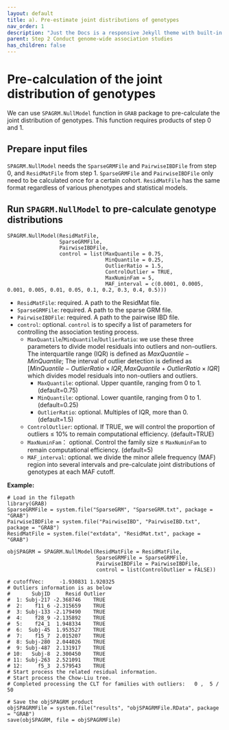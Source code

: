 ```yaml
---
layout: default
title: a). Pre-estimate joint distributions of genotypes
nav_order: 1
description: "Just the Docs is a responsive Jekyll theme with built-in search that is easily customizable and hosted on GitHub Pages."
parent: Step 2 Conduct genome-wide association studies
has_children: false
---
```


<head>
    <script src="https://cdn.mathjax.org/mathjax/latest/MathJax.js?config=TeX-AMS-MML_HTMLorMML" type="text/javascript"></script>
    <script type="text/x-mathjax-config">
        MathJax.Hub.Config({
            tex2jax: {
            skipTags: ['script', 'noscript', 'style', 'textarea', 'pre'],
            inlineMath: [['$','$']]
            }
        });
    </script>
</head>

# Pre-calculation of the joint distribution of genotypes

We can use `SPAGRM.NullModel` function in `GRAB` package to pre-calculate the joint distribution of genotypes. This function requires products of step 0 and 1.

## Prepare input files

`SPAGRM.NullModel` needs the `SparseGRMFile` and `PairwiseIBDFile` from step 0, and `ResidMatFile` from step 1. `SparseGRMFile` and `PairwiseIBDFile` only need to be calculated once for a certain cohort. `ResidMatFile` has the same format regardless of various phenotypes and statistical models.

## Run `SPAGRM.NullModel` to pre-calculate genotype distributions

```
SPAGRM.NullModel(ResidMatFile,
                 SparseGRMFile,
                 PairwiseIBDFile,
                 control = list(MaxQuantile = 0.75,
                                MinQuantile = 0.25,
                                OutlierRatio = 1.5,
                                ControlOutlier = TRUE,
                                MaxNuminFam = 5,
                                MAF_interval = c(0.0001, 0.0005, 0.001, 0.005, 0.01, 0.05, 0.1, 0.2, 0.3, 0.4, 0.5)))
```

- `ResidMatFile`: required. A path to the ResidMat file.
- `SparseGRMFile`: required. A path to the sparse GRM file.
- `PairwiseIBDFile`: required. A path to the pairwise IBD file.
- `control`: optional. `control` is to specify a list of parameters for controlling the association testing process.
  - `MaxQuantile`/`MinQuantile`/`OutlierRatio`: we use these three parameters to divide model residuals into outliers and non-outliers. The interquartile range (IQR) is defined as $MaxQuantile - MinQuantile$; The interval of outlier detection is defined as $[MinQuantile - OutlierRatio \times IQR, MaxQuantile + OutlierRatio \times IQR]$ which divides model residuals into non-outliers and outliers.
    - `MaxQuantile`: optional. Upper quantile, ranging from 0 to 1. (default=0.75)
    - `MinQuantile`: optional. Lower quantile, ranging from 0 to 1. (default=0.25)
    - `OutlierRatio`: optional. Multiples of IQR, more than 0. (default=1.5)
  - `ControlOutlier`: optional. If TRUE, we will control the proportion of outliers $\leq$ 10% to remain computational efficiency. (default=TRUE)
  - `MaxNuminFam`： optional. Control the family size $\leq$ `MaxNuminFam` to remain computational efficiency. (default=5)
  - `MAF_interval`: optional. we divide the minor allele frequency (MAF) region into several intervals and pre-calculate joint distributions of genotypes at each MAF cutoff.

**Example:**

```
# Load in the filepath
library(GRAB)
SparseGRMFile = system.file("SparseGRM", "SparseGRM.txt", package = "GRAB")
PairwiseIBDFile = system.file("PairwiseIBD", "PairwiseIBD.txt", package = "GRAB")
ResidMatFile = system.file("extdata", "ResidMat.txt", package = "GRAB")
```

```
objSPAGRM = SPAGRM.NullModel(ResidMatFile = ResidMatFile, 
                             SparseGRMFile = SparseGRMFile, 
                             PairwiseIBDFile = PairwiseIBDFile,
                             control = list(ControlOutlier = FALSE))

# cutoffVec:	 -1.930831 1.920325 
# Outliers information is as below
#       SubjID     Resid Outlier
#  1: Subj-217 -2.368746    TRUE
#  2:    f11_6 -2.315659    TRUE
#  3: Subj-133 -2.179490    TRUE
#  4:    f28_9 -2.135892    TRUE
#  5:    f24_1  1.948334    TRUE
#  6:  Subj-45  1.953527    TRUE
#  7:    f15_7  2.015207    TRUE
#  8: Subj-280  2.044026    TRUE
#  9: Subj-487  2.131917    TRUE
# 10:   Subj-8  2.300450    TRUE
# 11: Subj-263  2.521091    TRUE
# 12:     f5_3  2.579543    TRUE
# Start process the related residual information.
# Start process the Chow-Liu tree.
# Completed processing the CLT for families with outliers:	 0 ,  5 / 50 
```

```
# Save the objSPAGRM product
objSPAGRMFile = system.file("results", "objSPAGRMFile.RData", package = "GRAB")
save(objSPAGRM, file = objSPAGRMFile)
```